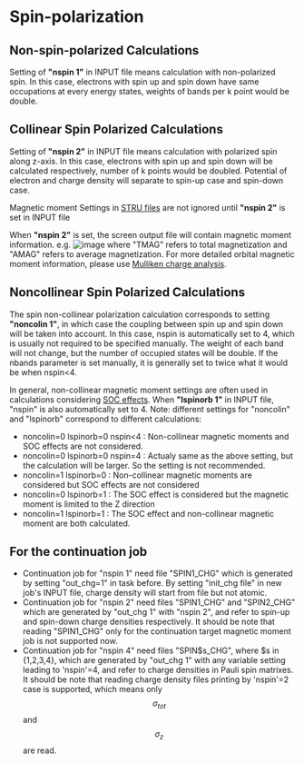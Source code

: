 # Spin-polarization

## Non-spin-polarized Calculations
Setting of **"nspin 1"** in INPUT file means calculation with non-polarized spin. 
In this case, electrons with spin up and spin down have same occupations at every energy states, weights of bands per k point would be double. 

## Collinear Spin Polarized Calculations
Setting of **"nspin 2"** in INPUT file means calculation with polarized spin along z-axis. 
In this case, electrons with spin up and spin down will be calculated respectively, number of k points would be doubled.
Potential of electron and charge density will separate to spin-up case and spin-down case.

Magnetic moment Settings in [STRU files](docs/advanced/input_files/stru.md) are not ignored until **"nspin 2"** is set in INPUT file

When **"nspin 2"** is set, the screen output file will contain magnetic moment information. e.g.
![image](https://user-images.githubusercontent.com/49852742/192320064-d857858a-de83-43f7-ab07-9923d27eb646.png)
where "TMAG" refers to total magnetization and "AMAG" refers to average magnetization.
For more detailed orbital magnetic moment information, please use [Mulliken charge analysis](docs/advanced/elec_properties/Mulliken.md).

## Noncollinear Spin Polarized Calculations
The spin non-collinear polarization calculation corresponds to setting **"noncolin 1"**, in which case the coupling between spin up and spin down will be taken into account. 
In this case, nspin is automatically set to 4, which is usually not required to be specified manually.
The weight of each band will not change, but the number of occupied states will be double. 
If the nbands parameter is set manually, it is generally set to twice what it would be when nspin<4.

In general, non-collinear magnetic moment settings are often used in calculations considering [SOC effects](docs/advanced/scf/soc.md). When **"lspinorb 1"** in INPUT file, "nspin" is also automatically set to 4. 
Note: different settings for "noncolin" and "lspinorb" correspond to different calculations:
 - noncolin=0 lspinorb=0 nspin<4 : 
Non-collinear magnetic moments and SOC effects are not considered.
 - noncolin=0 lspinorb=0 nspin=4 : 
Actualy same as the above setting, but the calculation will be larger. So the setting is not recommended.
 - noncolin=1 lspinorb=0 : 
Non-collinear magnetic moments are considered but SOC effects are not considered
 - noncolin=0 lspinorb=1 : 
The SOC effect is considered but the magnetic moment is limited to the Z direction
 - noncolin=1 lspinorb=1 : 
The SOC effect and non-collinear magnetic moment are both calculated.

## For the continuation job
- Continuation job for "nspin 1" need file "SPIN1_CHG" which is generated by setting "out_chg=1" in task before. By setting "init_chg file" in new job's INPUT file, charge density will start from file but not atomic. 
- Continuation job for "nspin 2" need files "SPIN1_CHG" and "SPIN2_CHG" which are generated by "out_chg 1" with "nspin 2", and refer to spin-up and spin-down charge densities respectively. It should be note that reading "SPIN1_CHG" only for the continuation target magnetic moment job is not supported now.
- Continuation job for "nspin 4" need files "SPIN$s_CHG", where $s in {1,2,3,4}, which are generated by "out_chg 1" with any variable setting leading to 'nspin'=4, and refer to charge densities in Pauli spin matrixes. It should be note that reading charge density files printing by 'nspin'=2 case is supported, which means only $$\sigma_{tot}$$and $$\sigma_{z}$$are read.

